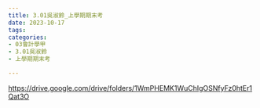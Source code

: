 ```yaml
---
title: 3.01吳淑鈴_上學期期末考
date: 2023-10-17
tags: 
categories:
- 03會計學甲
- 3.01吳淑鈴
- 上學期期末考

---
```

https://drive.google.com/drive/folders/1WmPHEMK1WuChIgOSNfyFz0htEr1Qat3O
